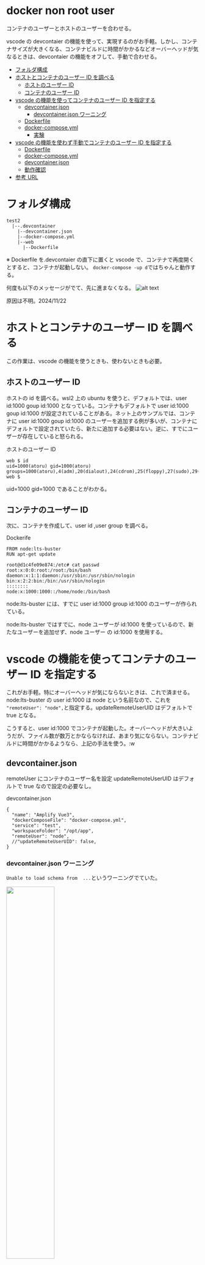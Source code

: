 <h1>docker non root user</h1>

コンテナのユーザーとホストのユーザーを合わせる。

vscode の devcontaier の機能を使って、実現するのがお手軽。しかし、コンテナサイズが大きくなる、コンテナビルドに時間がかかるなどオーバーヘッドが気なるときは、devcontaier の機能をオフして、手動で合わせる。

- [フォルダ構成](#フォルダ構成)
- [ホストとコンテナのユーザー ID を調べる](#ホストとコンテナのユーザー-id-を調べる)
  - [ホストのユーザー ID](#ホストのユーザー-id)
  - [コンテナのユーザー ID](#コンテナのユーザー-id)
- [vscode の機能を使ってコンテナのユーザー ID を指定する](#vscode-の機能を使ってコンテナのユーザー-id-を指定する)
  - [devcontainer.json](#devcontainerjson)
    - [devcontainer.json ワーニング](#devcontainerjson-ワーニング)
  - [Dockerfile](#dockerfile)
  - [docker-compose.yml](#docker-composeyml)
    - [実験](#実験)
- [vscode の機能を使わず手動でコンテナのユーザー ID を指定する](#vscode-の機能を使わず手動でコンテナのユーザー-id-を指定する)
  - [Dockerfile](#dockerfile-1)
  - [docker-compose.yml](#docker-composeyml-1)
  - [devcontainer.json](#devcontainerjson-1)
  - [動作確認](#動作確認)
- [参考 URL](#参考-url)

# フォルダ構成

```
test2
  |--.devcontainer
    |--devcontainer.json
    |--docker-compose.yml
    |--web
      |--Dockerfile
```

※ Dockerfile を.devcontaier の直下に置くと vscode で、コンテナで再度開くとすると、コンテナが起動しない。
`docker-compose -up d`ではちゃんと動作する。

何度も以下のメッセージがでて、先に進まなくなる。
![alt text](images/image-4.png)

原因は不明。2024/11/22

# ホストとコンテナのユーザー ID を調べる

この作業は、vscode の機能を使うときも、使わないときも必要。

## ホストのユーザー ID

ホストの id を調べる。wsl2 上の ubuntu を使うと、デフォルトでは、user id:1000 goup id:1000 となっている。コンテナもデフォルトで user id:1000 goup id:1000 が設定されていることがある。ネット上のサンプルでは、コンテナに user id:1000 goup id:1000 のユーザーを追加する例が多いが、コンテナにデフォルトで設定されていたら、新たに追加する必要はない。逆に、すでにユーザーが存在していると怒られる。

ホストのユーザー ID

```
web $ id
uid=1000(atoru) gid=1000(atoru) groups=1000(atoru),4(adm),20(dialout),24(cdrom),25(floppy),27(sudo),29(audio),30(dip),44(video),46(plugdev),117(netdev),1001(docker)
web $
```

uid=1000 gid=1000 であることがわかる。

## コンテナのユーザー ID

次に、コンテナを作成して、user id ,user group を調べる。

Dockerife

```
FROM node:lts-buster
RUN apt-get update
```

```
root@d1c4fe09e874:/etc# cat passwd
root:x:0:0:root:/root:/bin/bash
daemon:x:1:1:daemon:/usr/sbin:/usr/sbin/nologin
bin:x:2:2:bin:/bin:/usr/sbin/nologin
::::::::
node:x:1000:1000::/home/node:/bin/bash
```

node:lts-buster には、すでに user id:1000 group id:1000 のユーザーが作られている。

node:lts-buster ではすでに、node ユーザーが id:1000 を使っているので、新たなユーザーを追加せず、node ユーザー の id:1000 を使用する。

# vscode の機能を使ってコンテナのユーザー ID を指定する

これがお手軽。特にオーバーヘッドが気にならないときは、これで済ませる。
node:lts-buster の user id:1000 は node という名前なので、これを`
  "remoteUser": "node",`と指定する。updateRemoteUserUID はデフォルトで true となる。

こうすると、user id:1000 でコンテナが起動した。オーバーヘッドが大きいようだが、ファイル数が数万とかならなければ、あまり気にならない。コンテナビルドに時間がかかるようなら、上記の手法を使う。:w

## devcontainer.json

remoteUser にコンテナのユーザー名を設定
updateRemoteUserUID はデフォルトで true なので設定の必要なし。

devcontainer.json

```
{
  "name": "Amplify Vue3",
  "dockerComposeFile": "docker-compose.yml",
  "service": "test",
  "workspaceFolder": "/opt/app",
  "remoteUser": "node",
  //"updateRemoteUserUID": false,
}
```

### devcontainer.json ワーニング

`Unable to load schema from  ...`というワーニングでていた。

<img src = "images/image.png" width=50%>

```
Unable to load schema from 'https://raw.githubusercontent.com/devcontainers/spec/main/schemas/devContainer.schema.json': .(768)
```

settings.json の先頭に以下の設定を追加したら、でなくなった。先頭に入れないと行けない。

```
"json.schemaDownload.enable": true,
```

<img src = "images/image-1.png" width=50%>

<img src = "images/image-2.png" width=50%>

<img src = "images/image-3.png" width=50%>

[Unable to load schema from vscode://schemas/settings/folder \| bobbyhadz](https://bobbyhadz.com/blog/unable-to-load-schema-from-vscode-cannot-open)

## Dockerfile

Dockerfile

```
web $ cat Dockerfile
FROM node:lts-buster

RUN apt-get update
#    apt-get install vim -y && \
#    groupadd -g 1000 app_user && \
#    useradd -m -s /bin/bash -u 1000 -g 1000 app_user
#RUN mkdir -p /opt/app && chown -R app_user:app_user /opt/app
#RUN mkdir -p /opt/app && chown -R 1000:1000 /opt/app
WORKDIR /opt/app

#USER app_user
#USER 1000
```

## docker-compose.yml

ホストのカレントフォルダの一つ上のフォルダををコンテナのフォルダにバインドすること。
vscode は、.devcontaier の一つ上のフォルダから起動するが、コンテナは、.devcontaier をカレントフォルダとして起動するため。

```
    volumes:
      - ..:/opt/app
```

docker-compose.yml

```
services:
  test:
    build:
      dockerfile: ./web/Dockerfile
    stdin_open: true
    tty: true
    working_dir: '/opt/app'
    volumes:
      - ..:/opt/app
      # - ./app:/opt/app
      #- ~/.aws/:/root/.aws/
      #    user: "1000:1000"
```

### 実験

docker-compose.yml で`./app:/opt/app`として、docker-compose.yml で新たなフォルダを生成するで新たなフォルダを生成する。そうすると、ホストにバインドされた`./app`はルート権限となる。docker-compose.yml で新しいフォルダを作るとユーザー権限ではアクセスできなくなるので注意。

ホストにユーザー権限で、`./app`を先に作り、docker-compose.yml で新たにフォルダを生成しなければホストの権限のまま。この手法を使うには、docker-compose.yml の先回りが必要。トラブルで悩まないように、docker-compose.yml で新たなフォルダを作らないほうがいい。また、ホストのカレントフォルダをバインドすれば、README.md、プロジェクトフォルダ .devcontainer が同じ階層になり、git で管理しやすいので、 とくに理由がなければ、ホストのカレントフォルダをバインドする。

docker-compose.yml

```
services:
  test:
    build:
      dockerfile: ./web/Dockerfile
    stdin_open: true
    tty: true
    working_dir: '/opt/app'
    volumes:
     # - ..:/opt/app
      - ./app:/opt/app
        #- ~/.aws/:/root/.aws/
#    user: "1000:1000"
```

# vscode の機能を使わず手動でコンテナのユーザー ID を指定する

いろいろ設定が必要なので、最初は vscode の機能を使って、オーバーヘッドが気になったときに、手動にする。

## Dockerfile

```
FROM node:lts-buster

RUN apt-get update
#    apt-get install vim -y && \
#    groupadd -g 1000 app_user && \
#    useradd -m -s /bin/bash -u 1000 -g 1000 app_user
#RUN mkdir -p /opt/app && chown -R app_user:app_user /opt/app
RUN mkdir -p /opt/app && chown -R 1000:1000 /opt/app
WORKDIR /opt/app

#USER app_user
USER node
```

※docker-compose.yml でユーザーを指定して起動するなら必要ないが、Dockerfile の動作検証のために、実行ユーザーを指定した。Dockerfile の動作確認、docker-compose.yml の動作確認と順番を追っていくので実行ユーザーを指定したほうがいい。

ポイントは、WORKDIR でフォルダを作成するのではなく、ユーザー権限のフォルダを先に作って、そのフォルダに移動する。コマンで、フォルダを作成すると、root 権限となってしまう。

```
RUN mkdir -p /opt/app && chown -R 1000:1000 /opt/app
WORKDIR /opt/app
```

コンテナを起動し、コンテ内でファイルを作成し、ホストで権限を確認する。

```
web $ docker run -it bfeb bash
node@bfdc7a628f07:/opt/app$ touch a.txt
node@bfdc7a628f07:/opt/app$ ls
a.txt
node@bfdc7a628f07:/opt/app$
```

ホストで、ユーザー権限となっていることが確認できる。

```
test2 $ ls -la
合計 16
drwxr-xr-x  3 atoru atoru 4096 11月 19 14:40 .
drwxr-xr-x 51 atoru atoru 4096 11月 18 21:39 ..
drwxr-xr-x  3 atoru atoru 4096 11月 19 14:47 .devcontainer
-rw-r--r--  1 atoru atoru 2643 11月 19 15:09 README.md
-rw-r--r--  1 atoru atoru    0 11月 19 14:17 a.txt
```

## docker-compose.yml

user を指定する。

docker-compose.yml

```
services:
  test:
    build:
      dockerfile: ./web/Dockerfile
    stdin_open: true
    tty: true
    working_dir: '/opt/app'
    volumes:
      - ..:/opt/app
        # - ./app:/opt/app
        #- ~/.aws/:/root/.aws/
    user: "1000:1000"
```

## devcontainer.json

vscode の機能をオフする。

```
  "remoteUser": <コンテナのユーザー名>
  "updateRemoteUserUID": false, <<<
```

```
{
  "name": "Amplify Vue3",
  "dockerComposeFile": "docker-compose.yml",
  "service": "test",
  "workspaceFolder": "/opt/app",
  // "remoteUser": "atoru",
  "updateRemoteUserUID": false,
}
```

## 動作確認

vscode でコンテナを起動して、動作確認する

コンテナでファイル作成

```
node@aafdc671b6b6:/opt/app$ touch b.txt
node@aafdc671b6b6:/opt/app$
node@aafdc671b6b6:/opt/app$
```

ホストで権限を確認

```
test2 $ ls -la
合計 20
drwxr-xr-x  3 atoru atoru 4096 11月 19 15:24 .
drwxr-xr-x 51 atoru atoru 4096 11月 18 21:39 ..
drwxr-xr-x  3 atoru atoru 4096 11月 19 15:23 .devcontainer
-rw-r--r--  1 atoru atoru 5012 11月 19 15:20 README.md
-rw-r--r--  1 atoru atoru    0 11月 19 14:17 a.txt
-rw-r--r--  1 atoru atoru    0 11月 19 15:24 b.txt
```

コンテナで作成したファイルの権限がホストのユーザーとなっている。これで OK。

# 参考 URL

[node などのコンテナイメージで devcontainer を使うと uid が変わらなくて困る問題への対処 \- おは代々木ダイアリー](https://ohayoyogi.hatenablog.com/entry/2023/01/12/133415)

[Visual Studio Code リモート開発を使用して開発コンテナを作成する](https://code.visualstudio.com/docs/devcontainers/create-dev-container#_extend-your-docker-compose-file-for-development)

[Docker や VSCode \+ Remote\-Container のパーミッション問題に立ち向かう](https://zenn.dev/forrep/articles/8c0304ad420c8e)

[Docker コンテナ内での作業ユーザー作成方法](https://zenn.dev/aidemy/articles/3b34214b9aabf4)

[devcontainer でホスト側のファイル権限が root になる問題の対処 \- ツー](https://celeron1ghz.hatenablog.com/entry/2024/02/25/110807)
